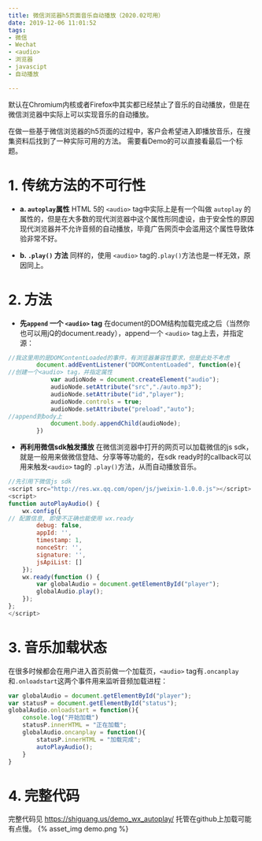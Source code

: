 ```yaml
---
title: 微信浏览器h5页面音乐自动播放（2020.02可用）
date: 2019-12-06 11:01:52
tags:
- 微信
- Wechat
- <audio>
- 浏览器
- javascipt
- 自动播放

---
```

默认在Chromium内核或者Firefox中其实都已经禁止了音乐的自动播放，但是在微信浏览器中实际上可以实现音乐的自动播放。

<!-- more -->

在做一些基于微信浏览器的h5页面的过程中，客户会希望进入即播放音乐，在搜集资料后找到了一种实际可用的方法。
需要看Demo的可以直接看最后一个标题。

# 1. 传统方法的不可行性

 - **a. ``autoplay``属性**
HTML 5的 ``<audio>`` tag中实际上是有一个叫做 ``autoplay`` 的属性的，但是在大多数的现代浏览器中这个属性形同虚设，由于安全性的原因现代浏览器并不允许音频的自动播放，毕竟广告网页中会滥用这个属性导致体验非常不好。

 - **b. ``.play()`` 方法**
同样的，使用 ``<audio>`` tag的``.play()``方法也是一样无效，原因同上。

# 2. 方法

 - **先``append`` 一个 ``<audio>`` tag**
在document的DOM结构加载完成之后（当然你也可以用jQ的document.ready），append一个 ``<audio>`` tag上去，并指定源：

```javascript
//我这里用的是DOMContentLoaded的事件，有浏览器兼容性要求，但是此处不考虑
        document.addEventListener("DOMContentLoaded", function(e){ 
//创建一个<audio> tag，并指定属性
            var audioNode = document.createElement("audio");
            audioNode.setAttribute("src","./auto.mp3");
            audioNode.setAttribute("id","player");
            audioNode.controls = true;
            audioNode.setAttribute("preload","auto");
//append到body上
            document.body.appendChild(audioNode);
        })
```

 - **再利用微信sdk触发播放**
 在微信浏览器中打开的网页可以加载微信的js sdk，就是一般用来做微信登陆、分享等等功能的，在sdk ready时的callback可以用来触发``<audio>`` tag的 ``.play()``方法，从而自动播放音乐。

```javascript
//先引用下微信js sdk
<script src="http://res.wx.qq.com/open/js/jweixin-1.0.0.js"></script>
<script>
function autoPlayAudio() {
    wx.config({
// 配置信息, 即使不正确也能使用 wx.ready
        debug: false,
        appId: '',
        timestamp: 1,
        nonceStr: '',
        signature: '',
        jsApiList: []
    });
    wx.ready(function () {
        var globalAudio = document.getElementById("player");
        globalAudio.play();
    });
};
</script>
```

# 3. 音乐加载状态

在很多时候都会在用户进入首页前做一个加载页，``<audio>`` tag有``.oncanplay``和``.onloadstart``这两个事件用来监听音频加载进程：
```javascript
var globalAudio = document.getElementById("player");
var statusP = document.getElementById("status");
globalAudio.onloadstart = function(){
    console.log("开始加载")
    statusP.innerHTML = "正在加载";
    globalAudio.oncanplay = function(){
        statusP.innerHTML = "加载完成";
        autoPlayAudio();
    }
}
```

# 4. 完整代码
完整代码见 https://shiguang.us/demo_wx_autoplay/ 托管在github上加载可能有点慢。
{% asset_img demo.png %}